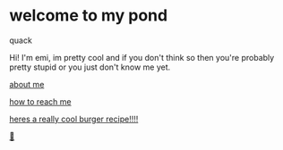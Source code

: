# welcome to my pond

quack

Hi! I'm emi, im pretty cool and if you don't think so then you're probably pretty stupid or you just don't know me yet.

[about me](./aboutme.html)

[how to reach me](./contact.md)

[heres a really cool burger recipe!!!!](./burger.md)

[🦆](./favoriteduck.md)

